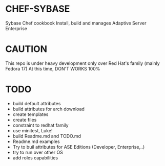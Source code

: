 CHEF-SYBASE
===========
Sybase Chef cookbook
Install, build and manages Adaptive Server Enterprise  

CAUTION
==========
This repo is under heavy development only over Red Hat's family (mainly Fedora 17)
At this time, DON'T WORKS 100%




TODO
==========
 
* build default attributes
* build attributes for arch download 
* create templates
* create files
* constraint to redhat family
* use minitest, Luke!
* build Readme.md and TODO.md 
* Readme.md examples
* Try to buil attributes for ASE Editions (Developer, Enterprise,..)
* try to run over other OS
* add roles capabilities

